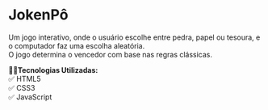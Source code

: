 <h1>JokenPô</h1>
<p>Um jogo interativo, onde o usuário escolhe entre pedra, papel ou tesoura, e o computador faz uma escolha aleatória. 
<br>O jogo determina o vencedor com base nas regras clássicas.</p>
<strong>👨‍💻Tecnologias Utilizadas:</strong></b>
<br>
✅ HTML5<br>
✅ CSS3<br>
✅ JavaScript<br>

<img src=""/>
